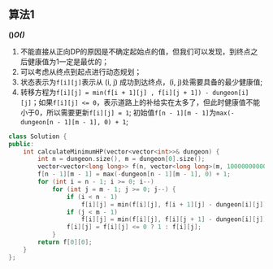 ## 算法1

**()*O()***

1. 不能直接从正向DP的原因是不确定起始点的值，但我们可以发现，到终点之后健康值为1一定是最优的；
2. 可以考虑从终点到起点进行动态规划；
3. 状态表示为```f[i][j]```表示从 (i, j) 成功到达终点，(i, j)处需要具备的最少健康值;
4. 转移方程为```f[i][j] = min(f[i + 1][j] , f[i][j + 1]) - dungeon[i][j]```；如果```f[i][j] <= 0```，表示道路上的补给实在太多了，但此时健康值不能小于0，所以需要更新```f[i][j] = 1```;
初始值```f[n - 1][m - 1]```为```max(-dungeon[n - 1][m - 1], 0) + 1```;

```CPP
class Solution {
public:
    int calculateMinimumHP(vector<vector<int>>& dungeon) {
        int n = dungeon.size(), m = dungeon[0].size();
        vector<vector<long long>> f(n, vector<long long>(m, 1000000000000ll));
        f[n - 1][m - 1] = max(-dungeon[n - 1][m - 1], 0) + 1;
        for (int i = n - 1; i >= 0; i--)
            for (int j = m - 1; j >= 0; j--) {
                if (i < n - 1)
                    f[i][j] = min(f[i][j], f[i + 1][j] - dungeon[i][j]);
                if (j < m - 1)
                    f[i][j] = min(f[i][j], f[i][j + 1] - dungeon[i][j]);
                f[i][j] = f[i][j] <= 0 ? 1 : f[i][j];
            }
        return f[0][0];
    }
};
```